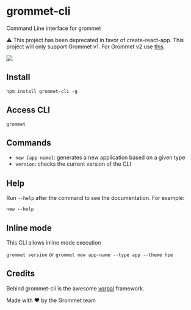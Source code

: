 # grommet-cli
Command Line interface for grommet

:warning: This project has been deprecated in favor of create-react-app. This project will only support Grommet v1. For Grommet v2 use [this](https://facebook.github.io/create-react-app/).

![](http://i.imgur.com/LER7lCH.gif)

## Install

```command
npm install grommet-cli -g
```

## Access CLI

```command
grommet
```

## Commands

* `new [app-name]`: generates a new application based on a given type
* `version`: checks the current version of the CLI

## Help

Run `--help` after the command to see the documentation. For example:

```command
new --help
```

## Inline mode

This CLI allows inline mode execution

`grommet version` or `grommet new app-name --type app --theme hpe`

## Credits

Behind grommet-cli is the awesome [vorpal](http://vorpal.js.org) framework.

Made with :heart: by the Grommet team
